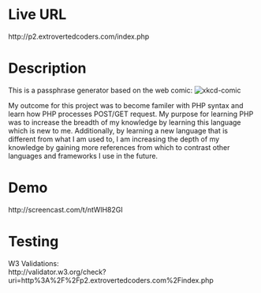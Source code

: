 <h1>Live URL</h1>
http://p2.extrovertedcoders.com/index.php

<h1> Description </h1>
This is a passphrase generator based on the web comic:
<img src="http://imgs.xkcd.com/comics/password_strength.png" alt="xkcd-comic"/>

My outcome for this project was to become familer with PHP syntax and learn
how PHP processes POST/GET request. My purpose for learning PHP was to
increase the breadth of my knowledge by learning this language which is new to
me. Additionally, by learning a new language that is different from what I am
used to, I am increasing the depth of my
knowledge by gaining more references from which to contrast other
languages and frameworks I use in the future.

<h1>Demo</h1>
http://screencast.com/t/ntWlH82GI

<h1>Testing</h1>
W3 Validations:
<br>
http://validator.w3.org/check?uri=http%3A%2F%2Fp2.extrovertedcoders.com%2Findex.php
